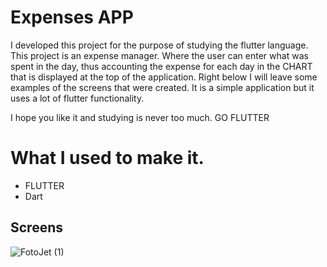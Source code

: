 # Expenses APP

I developed this project for the purpose of studying the flutter language. This project is an expense manager. Where the user can enter what was spent in the day, thus accounting the expense for each day in the CHART that is displayed at the top of the application. Right below I will leave some examples of the screens that were created. It is a simple application but it uses a lot of flutter functionality.

I hope you like it and studying is never too much.
GO FLUTTER


# What I used to make it.

- FLUTTER
- Dart


## Screens
![FotoJet (1)](https://user-images.githubusercontent.com/47982525/117551970-21a70200-b01f-11eb-8a07-980b866c08eb.jpg)

